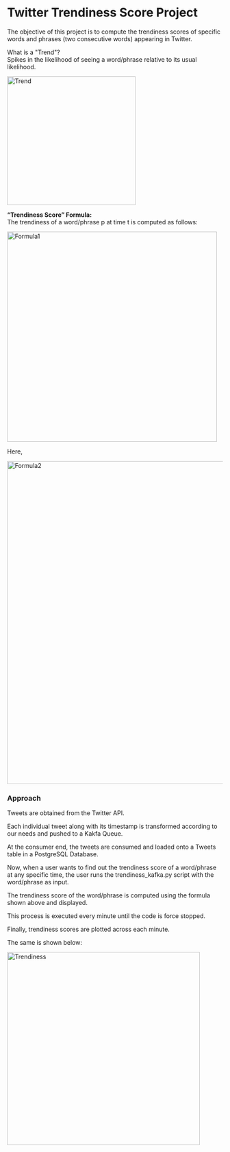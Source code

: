 # **Twitter Trendiness Score Project**

The objective of this project is to compute the trendiness scores of specific words and phrases (two consecutive words) appearing in Twitter.

What is a "Trend"?   
Spikes in the likelihood of seeing a word/phrase relative to its usual likelihood.

<img width="300" alt="Trend" src="https://user-images.githubusercontent.com/89796629/147373404-6ea2b21a-bc21-4581-9838-f25f3488b0dd.png">

**“Trendiness Score” Formula:**        
The trendiness of a word/phrase p at time t is computed as follows:

<img width="490" alt="Formula1" src="https://user-images.githubusercontent.com/89796629/147373766-06b736c0-f82e-449d-a7ce-8efd68cda181.png">

Here, 

<img width="753" alt="Formula2" src="https://user-images.githubusercontent.com/89796629/147373771-c60dd90e-6be9-4964-a653-fb1e78b181b0.png">

### Approach

Tweets are obtained from the Twitter API.  

Each individual tweet along with its timestamp is transformed according to our needs and pushed to a Kakfa Queue.  

At the consumer end, the tweets are consumed and loaded onto a Tweets table in a PostgreSQL Database.  

Now, when a user wants to find out the trendiness score of a word/phrase at any specific time, the user runs the trendiness_kafka.py script with the word/phrase as input.   

The trendiness score of the word/phrase is computed using the formula shown above and displayed.  

This process is executed every minute until the code is force stopped.    

Finally, trendiness scores are plotted across each minute.    

The same is shown below:

<img width="450" alt="Trendiness" src="https://user-images.githubusercontent.com/89796629/147373692-b2ebee08-0eec-4734-ad1a-a71d0145ad8e.png">

